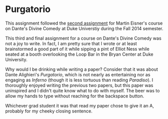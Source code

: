 # Purgatorio

This assignment followed the [second assignment](https://github.com/bmershon/inferno-26) for Martin Eisner's course on Dante's Divine Comedy at Duke Universtiy during the Fall 2014 semester.

This third and final assignment for a course on Dante's Divine Comedy was not a joy to write. In fact, I am pretty sure that I wrote or at least brainstormed a good part of it while sipping a pint of Elliot Ness while seated at a booth overlooking the Loop Bar in the Bryan Center at Duke University.

Why would I be drinking while writing a paper? Consider that it was about Dante Alighieri's *Purgatorio*, which is not nearly as entertaining nor as engaging as *Inferno* (though it is less tortuous than reading *Paradiso*). I thoroughly enjoyed writing the previous two papers, but this paper was uninspired and I didn't quite know what to do with myself. The beer was to allow my hands to type without reaching for the backspace button.

Whichever grad student it was that read my paper chose to give it an A, probably for my cheeky closing sentence.
